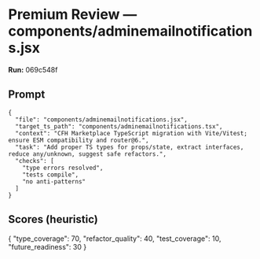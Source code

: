 # Premium Review — components/adminemailnotifications.jsx

**Run:** 069c548f

## Prompt

```
{
  "file": "components/adminemailnotifications.jsx",
  "target_ts_path": "components/adminemailnotifications.tsx",
  "context": "CFH Marketplace TypeScript migration with Vite/Vitest; ensure ESM compatibility and router@6.",
  "task": "Add proper TS types for props/state, extract interfaces, reduce any/unknown, suggest safe refactors.",
  "checks": [
    "type errors resolved",
    "tests compile",
    "no anti-patterns"
  ]
}
```

## Scores (heuristic)

{
  "type_coverage": 70,
  "refactor_quality": 40,
  "test_coverage": 10,
  "future_readiness": 30
}
